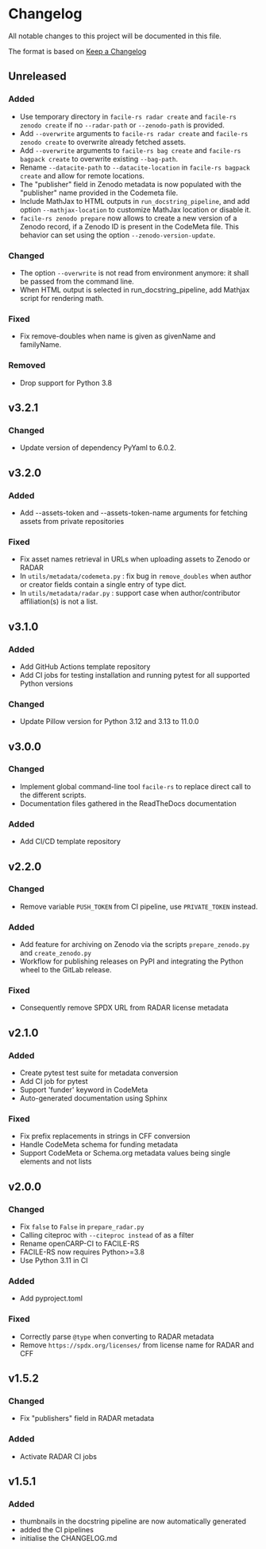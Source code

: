 # Changelog
All notable changes to this project will be documented in this file.

The format is based on [Keep a Changelog](https://keepachangelog.com/en/1.0.0/)

## Unreleased

### Added
- Use temporary directory in `facile-rs radar create` and  `facile-rs zenodo create` if no `--radar-path` or `--zenodo-path` is provided.
- Add `--overwrite` arguments to `facile-rs radar create` and  `facile-rs zenodo create` to overwrite already fetched assets.
- Add `--overwrite` arguments to `facile-rs bag create` and `facile-rs bagpack create` to overwrite existing `--bag-path`.
- Rename `--datacite-path` to `--datacite-location` in `facile-rs bagpack create` and allow for remote locations.
- The "publisher" field in Zenodo metadata is now populated with the "publisher" name provided in the Codemeta file.
- Include MathJax to HTML outputs in `run_docstring_pipeline`, and add option `--mathjax-location` to customize MathJax location or disable it.
- `facile-rs zenodo prepare` now allows to create a new version of a Zenodo record, if a Zenodo ID is present in the CodeMeta file. This behavior can set using the option `--zenodo-version-update`.

### Changed
- The option `--overwrite` is not read from environment anymore: it shall be passed from the command line.
- When HTML output is selected in run_docstring_pipeline, add Mathjax script for rendering math.

### Fixed
- Fix remove-doubles when name is given as givenName and familyName.

### Removed
- Drop support for Python 3.8

## v3.2.1

### Changed
- Update version of dependency PyYaml to 6.0.2.

## v3.2.0

### Added
- Add --assets-token and --assets-token-name arguments for fetching assets from private repositories

### Fixed
- Fix asset names retrieval in URLs when uploading assets to Zenodo or RADAR
- In `utils/metadata/codemeta.py` : fix bug in `remove_doubles` when author or creator fields contain a single entry of type dict.
- In `utils/metadata/radar.py` : support case when author/contributor affiliation(s) is not a list.

## v3.1.0

### Added
- Add GitHub Actions template repository
- Add CI jobs for testing installation and running pytest for all supported Python versions

### Changed
- Update Pillow version for Python 3.12 and 3.13 to 11.0.0

## v3.0.0

### Changed
- Implement global command-line tool `facile-rs` to replace direct call to the different scripts.
- Documentation files gathered in the ReadTheDocs documentation

### Added
- Add CI/CD template repository

## v2.2.0

### Changed
- Remove variable `PUSH_TOKEN` from CI pipeline, use `PRIVATE_TOKEN` instead.

### Added
- Add feature for archiving on Zenodo via the scripts `prepare_zenodo.py` and `create_zenodo.py`
- Workflow for publishing releases on PyPI and integrating the Python wheel to the GitLab release.

### Fixed
- Consequently remove SPDX URL from RADAR license metadata

## v2.1.0

### Added
- Create pytest test suite for metadata conversion
- Add CI job for pytest
- Support 'funder' keyword in CodeMeta
- Auto-generated documentation using Sphinx

### Fixed
- Fix prefix replacements in strings in CFF conversion
- Handle CodeMeta schema for funding metadata
- Support CodeMeta or Schema.org metadata values being single elements and not lists

## v2.0.0

### Changed
- Fix `false` to `False` in `prepare_radar.py`
- Calling citeproc with `--citeproc instead` of as a filter
- Rename openCARP-CI to FACILE-RS
- FACILE-RS now requires Python>=3.8
- Use Python 3.11 in CI

### Added
- Add pyproject.toml

### Fixed
- Correctly parse `@type` when converting to RADAR metadata
- Remove `https://spdx.org/licenses/` from license name for RADAR and CFF

## v1.5.2

### Changed
- Fix "publishers" field in RADAR metadata

### Added
- Activate RADAR CI jobs

## v1.5.1

### Added
- thumbnails in the docstring pipeline are now automatically generated
- added the CI pipelines
- initialise the CHANGELOG.md
